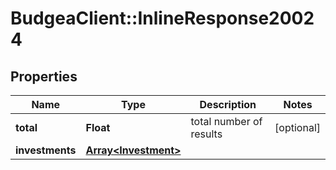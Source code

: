 # BudgeaClient::InlineResponse20024

## Properties
Name | Type | Description | Notes
------------ | ------------- | ------------- | -------------
**total** | **Float** | total number of results | [optional] 
**investments** | [**Array&lt;Investment&gt;**](Investment.md) |  | 


